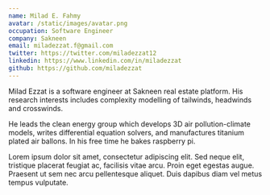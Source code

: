 ```yaml
---
name: Milad E. Fahmy
avatar: /static/images/avatar.png
occupation: Software Engineer
company: Sakneen
email: miladezzat.f@gmail.com
twitter: https://twitter.com/miladezzat12
linkedin: https://www.linkedin.com/in/miladezzat
github: https://github.com/miladezzat
---
```


Milad Ezzat is a software engineer at Sakneen real estate platform. His research interests includes complexity modelling of tailwinds, headwinds and crosswinds.

He leads the clean energy group which develops 3D air pollution-climate models, writes differential equation solvers, and manufactures titanium plated air ballons. In his free time he bakes raspberry pi.

Lorem ipsum dolor sit amet, consectetur adipiscing elit. Sed neque elit, tristique placerat feugiat ac, facilisis vitae arcu. Proin eget egestas augue. Praesent ut sem nec arcu pellentesque aliquet. Duis dapibus diam vel metus tempus vulputate.
